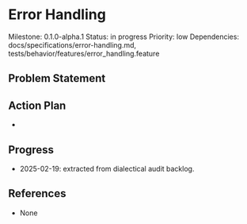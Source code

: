 # Error Handling
Milestone: 0.1.0-alpha.1
Status: in progress
Priority: low
Dependencies: docs/specifications/error-handling.md, tests/behavior/features/error_handling.feature

## Problem Statement
<description>


## Action Plan
- <tasks>

## Progress
- 2025-02-19: extracted from dialectical audit backlog.

## References
- None
